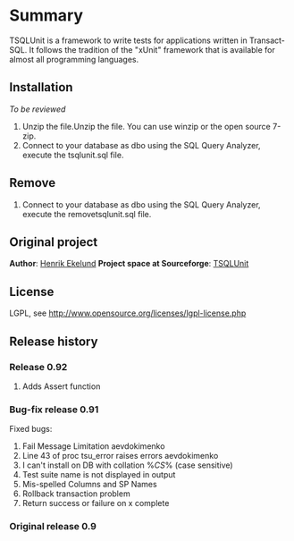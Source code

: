 # Summary

TSQLUnit is a framework to write tests for applications written in Transact-SQL. It follows the tradition of the "xUnit" framework that is available for almost all programming languages.


## Installation
*To be reviewed*
1. Unzip the file.Unzip the file. You can use winzip or the open source 7-zip. 
2. Connect to your database as dbo using the SQL Query Analyzer, execute the tsqlunit.sql file. 


## Remove
1. Connect to your database as dbo using the SQL Query Analyzer, execute the removetsqlunit.sql file.


## Original project
**Author**: [Henrik Ekelund](https://sourceforge.net/u/ekelund/profile/) 
**Project space at Sourceforge**: [TSQLUnit](https://sourceforge.net/projects/tsqlunit/)


## License
LGPL, see http://www.opensource.org/licenses/lgpl-license.php


## Release history
### Release 0.92
1. Adds Assert function

### Bug-fix release 0.91
Fixed bugs:
1. Fail Message Limitation	aevdokimenko	
2. Line 43 of proc tsu_error raises errors	aevdokimenko	
3. I can't install on DB with collation %_CS_%  (case sensitive)	
4. Test suite name is not displayed in output	
5. Mis-spelled Columns and SP Names	
6. Rollback transaction problem	
7. Return success or failure on x complete	

### Original release 0.9
